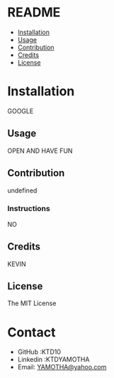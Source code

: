 # README

* [Installation](#installation)
* [Usage](#usage)
* [Contribution](#contribution)
* [Credits](#credits)
* [License](#license)
# Installation
GOOGLE
## Usage
OPEN AND HAVE FUN
## Contribution
undefined
### Instructions
NO
## Credits
KEVIN
## License
The MIT License

# Contact
* GitHub :KTD10
* Linkedin :KTDYAMOTHA
* Email: YAMOTHA@yahoo.com